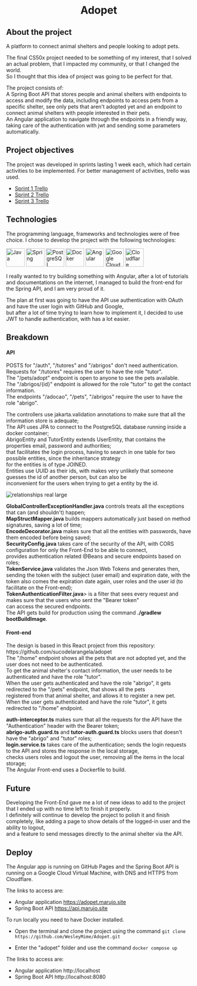 <h1 align="center"> Adopet </h1>

## About the project

A platform to connect animal shelters and people looking to adopt pets.

The final CS50x project needed to be something of my interest, that I solved an actual problem, that I impacted my community, 
or that I changed the world. <br> So I thought that this idea of project was going to be perfect for that.

The project consists of: <br>
A Spring Boot API that stores people and animal shelters with endpoints to access and modify the data, including endpoints 
to access pets from a specific shelter, see only pets that aren't adopted yet and an endpoint to connect 
animal shelters with people interested in their pets. <br>
An Angular application to navigate through the endpoints in a friendly way, taking care of the authentication with jwt and
sending some parameters automatically.

## Project objectives

The project was developed in sprints lasting 1 week each, which had certain activities to be implemented. 
For better management of activities, trello was used.

- [Sprint 1 Trello](https://trello.com/b/gQC25pZg/challenge-back-end-6-semana-1)
- [Sprint 2 Trello](https://trello.com/b/005pszqz/challenge-back-end-6-semana-2)
- [Sprint 3 Trello](https://trello.com/b/7Rcwmzcg/alura-challenge-back-end-6-semana-3-e-4)

## Technologies

The programming language, frameworks and technologies were of free choice. I chose to develop the project with the following technologies:

<img alt="Java" src="https://cdn.jsdelivr.net/gh/devicons/devicon/icons/java/java-original-wordmark.svg" height="50"/> <img alt="Spring" src="https://cdn.jsdelivr.net/gh/devicons/devicon/icons/spring/spring-original-wordmark.svg" height="50" /> <img alt="PostgreSQL" src="https://cdn.jsdelivr.net/gh/devicons/devicon@latest/icons/postgresql/postgresql-original-wordmark.svg" height="50" /> <img alt="Docker" src="https://cdn.jsdelivr.net/gh/devicons/devicon/icons/docker/docker-plain-wordmark.svg" height="50" /> <img alt="Angular" src="https://cdn.jsdelivr.net/gh/devicons/devicon@latest/icons/angular/angular-original.svg" height="50" /> <img alt="Google Cloud" src="https://cdn.jsdelivr.net/gh/devicons/devicon@latest/icons/googlecloud/googlecloud-original.svg" height="50" /> <img alt="Cloudflare" src="https://cdn.jsdelivr.net/gh/devicons/devicon@latest/icons/cloudflare/cloudflare-original.svg" height="50" />

I really wanted to try building something with Angular, after a lot of tutorials and documentations on the internet,
I managed to build the front-end for the Spring API, and I am very proud of it.

The plan at first was going to have the API use authentication with OAuth and have the user login with GitHub and Google, <br>
but after a lot of time trying to learn how to implement it, I decided to use JWT to handle authentication, with has a lot easier.

## Breakdown

<h4> API </h4>
POSTS for "/auth", "/tutores" and "/abrigos" don't need authentication.<br>
Requests for "/tutores" requires the user to have the role "tutor".<br>
The "/pets/adopt" endpoint is open to anyone to see the pets available.<br>
The "/abrigos/{id}" endpoint is allowed for the role "tutor" to get the contact information. <br>
The endpoints "/adocao", "/pets", "/abrigos" require the user to have the role "abrigo".<br>

The controllers use jakarta.validation annotations to make sure that all the information store is adequate; <br>
The API uses JPA to connect to the PostgreSQL database running inside a docker container; <br>
AbrigoEntity and TutorEntity extends UserEntity, that contains the properties email, password and authorities; <br>
that facilitates the login process, having to search in one table for two possible entities, since the inheritance strategy <br>
for the entities is of type JOINED. <br>
Entities use UUID as their ids, with makes very unlikely that someone guesses the id of another person, but can also be <br>
inconvenient for the users when trying to get a entity by the id. <br>

![relationships real large](https://github.com/user-attachments/assets/0d9db12f-ee61-4bc0-90d5-eebddd3da4ee)

<b>GlobalControllerExceptionHandler.java</b> controls treats all the exceptions that can (and shouldn't) happen; <br>
<b>MapStructMapper.java</b> builds mappers automatically just based on method signatures, saving a lot of time; <br>
<b>EncodeDecorator.java</b> makes sure that all the entities with passwords, have them encoded before being saved; <br>
<b>SecurityConfig.java</b> takes care of the security of the API, with CORS configuration for only the Front-End to be able to connect, <br>
provides authentication related @Beans and secure endpoints based on roles; <br>
<b>TokenService.java</b> validates the Json Web Tokens and generates then, sending the token with the subject (user email) and expiration date,
with the token also comes the expiration date again, user roles and the user id (to facilitate on the Front-end); <br>
<b>TokenAuthenticationFilter.java</b>> is a filter that sees every request and makes sure that the users who sent the "Bearer token"<br>
can access the secured endpoints. <br>
The API gets build for production using the command <b>./gradlew bootBuildImage</b>.

<h4> Front-end </h4>
The design is based in this React project from this repository: https://github.com/sucodelarangela/adopet <br>
The "/home" endpoint shows all the pets that are not adopted yet, and the user does not need to be authenticated. <br>
To get the animal shelter's contact information, the user needs to be authenticated and have the role "tutor". <br>
When the user gets authenticated and have the role "abrigo", it gets redirected to the "/pets" endpoint, that shows all the pets <br>
registered from that animal shelter, and allows it to register a new pet. <br>
When the user gets authenticated and have the role "tutor", it gets redirected to "/home" endpoint. <br>


<b>auth-interceptor.ts</b> makes sure that all the requests for the API have the "Authentication" header with the Bearer token;<br>
<b>abrigo-auth.guard.ts</b> and <b>tutor-auth.guard.ts</b> blocks users that doesn't have the "abrigo" and "tutor" roles; <br>
<b>login.service.ts</b> takes care of the authentication; sends the login requests to the API and stores the response in the local storage, <br>
checks users roles and logout the user, removing all the items in the local storage; <br>
The Angular Front-end uses a Dockerfile to build.

## Future

Developing the Front-End gave me a lot of new ideas to add to the project that I ended up with no time left to finish it properly. <br>
I definitely will continue to develop the project to polish it and finish completely, like adding a page to show details of the
logged-in user and the ability to logout, <br> and a feature to send messages directly to the animal shelter via the API.

## Deploy

The Angular app is running on GitHub Pages and the Spring Boot API is running on a Google Cloud Virtual Machine, 
with DNS and HTTPS from Cloudflare.

The links to access are:
- Angular application https://adopet.marujo.site
- Spring Boot API https://api.marujo.site

To run locally you need to have Docker installed.

- Open the terminal and clone the project using the command
  ```git clone https://github.com/WesleyMime/Adopet.git```

- Enter the "adopet" folder and use the command ```docker compose up```

The links to access are:
- Angular application http://localhost
- Spring Boot API http://localhost:8080
